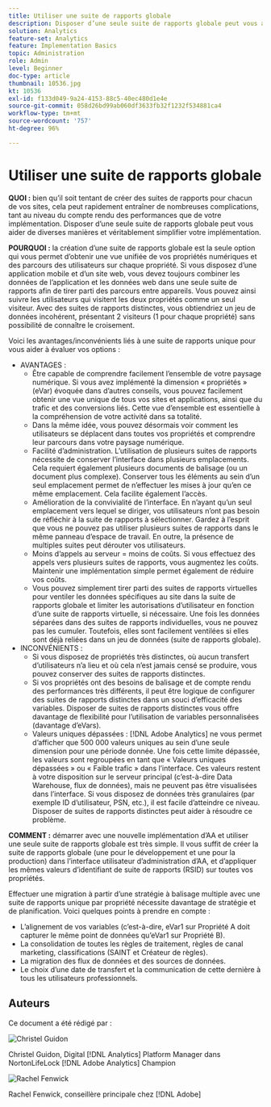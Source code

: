 ```yaml
---
title: Utiliser une suite de rapports globale
description: Disposer d’une seule suite de rapports globale peut vous aider de diverses manières et véritablement simplifier votre implémentation.
solution: Analytics
feature-set: Analytics
feature: Implementation Basics
topic: Administration
role: Admin
level: Beginner
doc-type: article
thumbnail: 10536.jpg
kt: 10536
exl-id: f133d049-9a24-4153-88c5-40ec480d1e4e
source-git-commit: 058d26bd99ab060df3633fb32f1232f534881ca4
workflow-type: tm+mt
source-wordcount: '757'
ht-degree: 96%

---
```


# Utiliser une suite de rapports globale

**QUOI :** bien qu’il soit tentant de créer des suites de rapports pour chacun de vos sites, cela peut rapidement entraîner de nombreuses complications, tant au niveau du compte rendu des performances que de votre implémentation. Disposer d’une seule suite de rapports globale peut vous aider de diverses manières et véritablement simplifier votre implémentation.

**POURQUOI :** la création d’une suite de rapports globale est la seule option qui vous permet d’obtenir une vue unifiée de vos propriétés numériques et des parcours des utilisateurs sur chaque propriété. Si vous disposez d’une application mobile et d’un site web, vous devez toujours combiner les données de l’application et les données web dans une seule suite de rapports afin de tirer parti des parcours entre appareils. Vous pouvez ainsi suivre les utilisateurs qui visitent les deux propriétés comme un seul visiteur. Avec des suites de rapports distinctes, vous obtiendriez un jeu de données incohérent, présentant 2 visiteurs (1 pour chaque propriété) sans possibilité de connaître le croisement.

Voici les avantages/inconvénients liés à une suite de rapports unique pour vous aider à évaluer vos options :

* AVANTAGES :
   * Être capable de comprendre facilement l’ensemble de votre paysage numérique. Si vous avez implémenté la dimension « propriétés » (eVar) évoquée dans d’autres conseils, vous pouvez facilement obtenir une vue unique de tous vos sites et applications, ainsi que du trafic et des conversions liés. Cette vue d’ensemble est essentielle à la compréhension de votre activité dans sa totalité.
   * Dans la même idée, vous pouvez désormais voir comment les utilisateurs se déplacent dans toutes vos propriétés et comprendre leur parcours dans votre paysage numérique.
   * Facilité d’administration. L’utilisation de plusieurs suites de rapports nécessite de conserver l’interface dans plusieurs emplacements. Cela requiert également plusieurs documents de balisage (ou un document plus complexe). Conserver tous les éléments au sein d’un seul emplacement permet de n’effectuer les mises à jour qu’en ce même emplacement. Cela facilite également l’accès.
   * Amélioration de la convivialité de l’interface. En n’ayant qu’un seul emplacement vers lequel se diriger, vos utilisateurs n’ont pas besoin de réfléchir à la suite de rapports à sélectionner. Gardez à l’esprit que vous ne pouvez pas utiliser plusieurs suites de rapports dans le même panneau d’espace de travail. En outre, la présence de multiples suites peut dérouter vos utilisateurs.
   * Moins d’appels au serveur = moins de coûts. Si vous effectuez des appels vers plusieurs suites de rapports, vous augmentez les coûts. Maintenir une implémentation simple permet également de réduire vos coûts.
   * Vous pouvez simplement tirer parti des suites de rapports virtuelles pour ventiler les données spécifiques au site dans la suite de rapports globale et limiter les autorisations d’utilisateur en fonction d’une suite de rapports virtuelle, si nécessaire. Une fois les données séparées dans des suites de rapports individuelles, vous ne pouvez pas les cumuler. Toutefois, elles sont facilement ventilées si elles sont déjà reliées dans un jeu de données (suite de rapports globale).
* INCONVÉNIENTS :
   * Si vous disposez de propriétés très distinctes, où aucun transfert d’utilisateurs n’a lieu et où cela n’est jamais censé se produire, vous pouvez conserver des suites de rapports distinctes.
   * Si vos propriétés ont des besoins de balisage et de compte rendu des performances très différents, il peut être logique de configurer des suites de rapports distinctes dans un souci d’efficacité des variables. Disposer de suites de rapports distinctes vous offre davantage de flexibilité pour l’utilisation de variables personnalisées (davantage d’eVars).
   * Valeurs uniques dépassées : [!DNL Adobe Analytics] ne vous permet d’afficher que 500 000 valeurs uniques au sein d’une seule dimension pour une période donnée. Une fois cette limite dépassée, les valeurs sont regroupées en tant que « Valeurs uniques dépassées » ou « Faible trafic » dans l’interface. Ces valeurs restent à votre disposition sur le serveur principal (c’est-à-dire Data Warehouse, flux de données), mais ne peuvent pas être visualisées dans l’interface. Si vous disposez de données très granulaires (par exemple ID d’utilisateur, PSN, etc.), il est facile d’atteindre ce niveau. Disposer de suites de rapports distinctes peut aider à résoudre ce problème.

**COMMENT :** démarrer avec une nouvelle implémentation d’AA et utiliser une seule suite de rapports globale est très simple. Il vous suffit de créer la suite de rapports globale (une pour le développement et une pour la production) dans l’interface utilisateur d’administration d’AA, et d’appliquer les mêmes valeurs d’identifiant de suite de rapports (RSID) sur toutes vos propriétés.

Effectuer une migration à partir d’une stratégie à balisage multiple avec une suite de rapports unique par propriété nécessite davantage de stratégie et de planification. Voici quelques points à prendre en compte :

* L’alignement de vos variables (c’est-à-dire, eVar1 sur Propriété A doit capturer le même point de données qu’eVar1 sur Propriété B).
* La consolidation de toutes les règles de traitement, règles de canal marketing, classifications (SAINT et Créateur de règles).
* La migration des flux de données et des sources de données.
* Le choix d’une date de transfert et la communication de cette dernière à tous les utilisateurs professionnels.

## Auteurs

Ce document a été rédigé par :

![Christel Guidon](assets/Christel-Headshot-150.png)

Christel Guidon, Digital [!DNL Analytics] Platform Manager dans NortonLifeLock
[!DNL Adobe Analytics] Champion

![Rachel Fenwick](assets/Rachel-Fenwick-150.png)

Rachel Fenwick, conseillère principale chez [!DNL Adobe]
